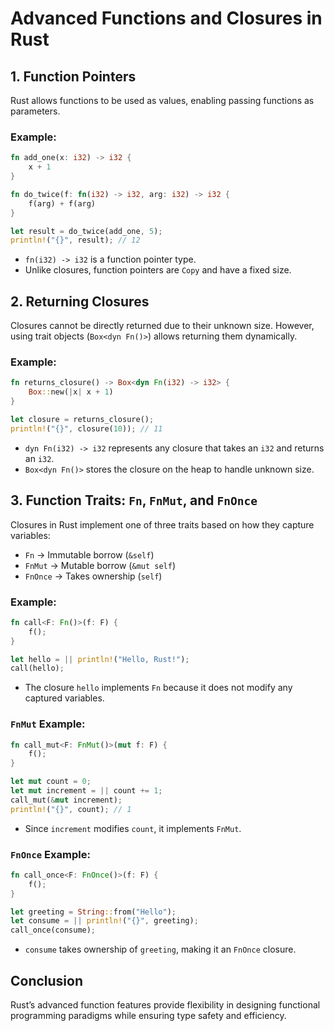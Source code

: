 # Advanced Functions and Closures in Rust

## 1. Function Pointers

Rust allows functions to be used as values, enabling passing functions as parameters.

### Example:
```rust
fn add_one(x: i32) -> i32 {
    x + 1
}

fn do_twice(f: fn(i32) -> i32, arg: i32) -> i32 {
    f(arg) + f(arg)
}

let result = do_twice(add_one, 5);
println!("{}", result); // 12
```

- `fn(i32) -> i32` is a function pointer type.
- Unlike closures, function pointers are `Copy` and have a fixed size.

## 2. Returning Closures

Closures cannot be directly returned due to their unknown size. However, using trait objects (`Box<dyn Fn()>`) allows returning them dynamically.

### Example:
```rust
fn returns_closure() -> Box<dyn Fn(i32) -> i32> {
    Box::new(|x| x + 1)
}

let closure = returns_closure();
println!("{}", closure(10)); // 11
```

- `dyn Fn(i32) -> i32` represents any closure that takes an `i32` and returns an `i32`.
- `Box<dyn Fn()>` stores the closure on the heap to handle unknown size.

## 3. Function Traits: `Fn`, `FnMut`, and `FnOnce`

Closures in Rust implement one of three traits based on how they capture variables:

- `Fn` → Immutable borrow (`&self`)
- `FnMut` → Mutable borrow (`&mut self`)
- `FnOnce` → Takes ownership (`self`)

### Example:
```rust
fn call<F: Fn()>(f: F) {
    f();
}

let hello = || println!("Hello, Rust!");
call(hello);
```

- The closure `hello` implements `Fn` because it does not modify any captured variables.

### `FnMut` Example:
```rust
fn call_mut<F: FnMut()>(mut f: F) {
    f();
}

let mut count = 0;
let mut increment = || count += 1;
call_mut(&mut increment);
println!("{}", count); // 1
```

- Since `increment` modifies `count`, it implements `FnMut`.

### `FnOnce` Example:
```rust
fn call_once<F: FnOnce()>(f: F) {
    f();
}

let greeting = String::from("Hello");
let consume = || println!("{}", greeting);
call_once(consume);
```

- `consume` takes ownership of `greeting`, making it an `FnOnce` closure.

## Conclusion

Rust’s advanced function features provide flexibility in designing functional programming paradigms while ensuring type safety and efficiency.